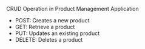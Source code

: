 CRUD Operation in Product Management Application

* POST: Creates a new product
* GET: Retrieve a product
* PUT: Updates an existing product
* DELETE: Deletes a product
